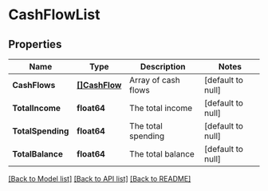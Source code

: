# CashFlowList

## Properties
Name | Type | Description | Notes
------------ | ------------- | ------------- | -------------
**CashFlows** | [**[]CashFlow**](CashFlow.md) | Array of cash flows | [default to null]
**TotalIncome** | **float64** | The total income | [default to null]
**TotalSpending** | **float64** | The total spending | [default to null]
**TotalBalance** | **float64** | The total balance | [default to null]

[[Back to Model list]](../README.md#documentation-for-models) [[Back to API list]](../README.md#documentation-for-api-endpoints) [[Back to README]](../README.md)


